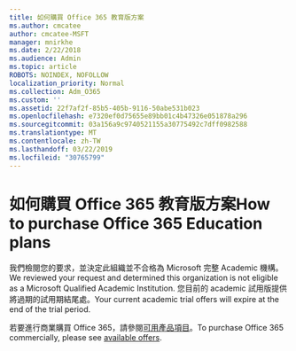 ```yaml
---
title: 如何購買 Office 365 教育版方案
ms.author: cmcatee
author: cmcatee-MSFT
manager: mnirkhe
ms.date: 2/22/2018
ms.audience: Admin
ms.topic: article
ROBOTS: NOINDEX, NOFOLLOW
localization_priority: Normal
ms.collection: Adm_O365
ms.custom: ''
ms.assetid: 22f7af2f-85b5-405b-9116-50abe531b023
ms.openlocfilehash: e7320ef0d75655e89bb01c4b47326e051878a296
ms.sourcegitcommit: 03a156a9c9740521155a30775492c7dff0982588
ms.translationtype: MT
ms.contentlocale: zh-TW
ms.lasthandoff: 03/22/2019
ms.locfileid: "30765799"
---
```

# <a name="how-to-purchase-office-365-education-plans"></a><span data-ttu-id="cfdcc-102">如何購買 Office 365 教育版方案</span><span class="sxs-lookup"><span data-stu-id="cfdcc-102">How to purchase Office 365 Education plans</span></span>

<span data-ttu-id="cfdcc-103">我們檢閱您的要求，並決定此組織並不合格為 Microsoft 完整 Academic 機構。</span><span class="sxs-lookup"><span data-stu-id="cfdcc-103">We reviewed your request and determined this organization is not eligible as a Microsoft Qualified Academic Institution.</span></span> <span data-ttu-id="cfdcc-104">您目前的 academic 試用版提供將過期的試用期結尾處。</span><span class="sxs-lookup"><span data-stu-id="cfdcc-104">Your current academic trial offers will expire at the end of the trial period.</span></span>
  
<span data-ttu-id="cfdcc-105">若要進行商業購買 Office 365，請參閱[可用產品項目](https://go.microsoft.com/fwlink/p/?linkid=868433)。</span><span class="sxs-lookup"><span data-stu-id="cfdcc-105">To purchase Office 365 commercially, please see [available offers](https://go.microsoft.com/fwlink/p/?linkid=868433).</span></span>
  

